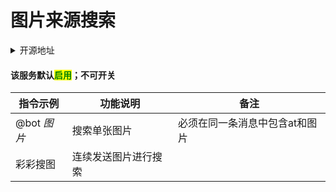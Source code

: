# 图片来源搜索

<details>

<summary>开源地址</summary>

[https://github.com/Tsuk1ko/cq-picsearcher-bot](https://github.com/Tsuk1ko/cq-picsearcher-bot)

</details>

#### 该服务默认<mark style="color:green;">启用</mark>；不可开关

| 指令示例      | 功能说明       | 备注               |
| --------- | ---------- | ---------------- |
| @bot _图片_ | 搜索单张图片     | 必须在同一条消息中包含at和图片 |
| 彩彩搜图      | 连续发送图片进行搜索 |                  |
